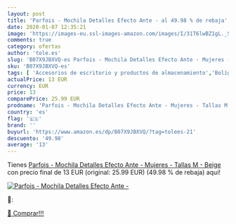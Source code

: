 ```yaml
---
layout: post
title: 'Parfois - Mochila Detalles Efecto Ante - al 49.98 % de rebaja'
date: 2020-01-07 12:35:21
image: 'https://images-eu.ssl-images-amazon.com/images/I/31T6lwBZ1gL._SL400_.jpg'
comments: true
category: ofertas
author: 'tole.es'
slug: 'B07X9JBXVQ-es Parfois - Mochila Detalles Efecto Ante - Mujeres - Tallas...'
sku: 'B07X9JBXVQ-es'
tags: [ 'Accesorios de escritorio y productos de almacenamiento','Bolígrafos, lápices y útiles de escritura','Costura y manualidades','Dibujo','Estuches escolares','Hogar y cocina','Lápices','Marcadores','Material de oficina','Materiales de dibujo','Materiales, organizadores y dispensadores de escritorio','Oficina y papelería','Portaminas','Rotuladores y subrayadores','Subrayadores','mochila', ]
actualPrice: 13 EUR
currency: EUR
price: 13
comparePrice: 25.99 EUR
prodname: 'Parfois - Mochila Detalles Efecto Ante - Mujeres - Tallas M - Beige'
country: 'es'
flag: '🇪🇸'
brand: ''
buyurl: 'https://www.amazon.es/dp/B07X9JBXVQ/?tag=tolees-21'
descuento: '49.98'
average: '13'
---
```


Tienes [Parfois - Mochila Detalles Efecto Ante - Mujeres - Tallas M - Beige](https://www.amazon.es/dp/B07X9JBXVQ/?tag=tolees-21) con precio final de  13 EUR (original: 25.99 EUR) (49.98 %  de rebaja) aqui!

[![Parfois - Mochila Detalles Efecto Ante -](https://images-eu.ssl-images-amazon.com/images/I/31T6lwBZ1gL._SL400_.jpg)](https://www.amazon.es/dp/B07X9JBXVQ/?tag=tolees-21)

🔎:


[🛒 Comprar!!!](https://www.amazon.es/dp/B07X9JBXVQ/?tag=tolees-21)
